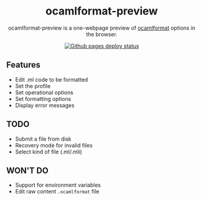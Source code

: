 <h1 align="center">
  ocamlformat-preview
</h1>

<p align="center">
  ocamlformat-preview is a one-webpage preview of <a href="https://github.com/ocaml-ppx/ocamlformat">ocamlformat</a> options in the browser.
</p>

<p align="center">
  <a href="https://github.com/gpetiot/ocamlformat-preview/actions/workflows/pages/pages-build-deployment">
    <img src="https://github.com/gpetiot/ocamlformat-preview/actions/workflows/pages/pages-build-deployment/badge.svg" alt="Github pages deploy status" />
  </a>
</p>

## Features

- Edit .ml code to be formatted
- Set the profile
- Set operational options
- Set formatting options
- Display error messages

## TODO

- Submit a file from disk
- Recovery mode for invalid files
- Select kind of file (.ml/.mli)

## WON'T DO

- Support for environment variables
- Edit raw content `.ocamlformat` file
